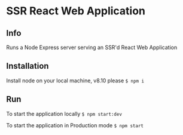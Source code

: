 # SSR React Web Application

## Info

Runs a Node Express server serving an SSR'd React Web Application

## Installation

Install node on your local machine, v8.10 please
`$ npm i`

## Run

To start the application locally
`$ npm start:dev`

To start the application in Production mode
`$ npm start`
